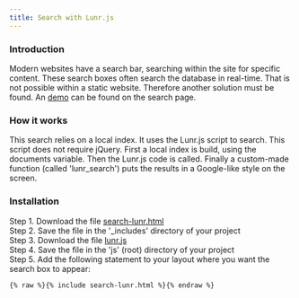 ```yaml
---
title: Search with Lunr.js
---
```


### Introduction

Modern websites have a search bar, searching within the site for specific content. These search boxes often search the database in real-time. That is not possible within a static website. Therefore another solution must be found. An [demo](/search) can be found on the search page.

### How it works

This search relies on a local index. It uses the Lunr.js script to search. This script does not require jQuery. First a local index is build, using the documents variable. Then the Lunr.js code is called. Finally a custom-made function (called 'lunr_search') puts the results in a Google-like style on the screen.

### Installation

Step 1. Download the file [search-lunr.html](https://raw.githubusercontent.com/jhvanderschee/jekyllcodex/gh-pages/_includes/search-lunr.html)
<br />Step 2. Save the file in the '_includes' directory of your project
<br />Step 3. Download the file [lunr.js](https://raw.githubusercontent.com/jhvanderschee/jekyllcodex/gh-pages/js/lunr.js)
<br />Step 4. Save the file in the 'js' (root) directory of your project
<br />Step 5. Add the following statement to your layout where you want the search box to appear:

```
{% raw %}{% include search-lunr.html %}{% endraw %}
```